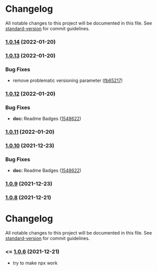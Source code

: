 # Changelog

All notable changes to this project will be documented in this file. See [standard-version](https://github.com/conventional-changelog/standard-version) for commit guidelines.

### [1.0.14](https://github.com/mdornseif/datastore-backup/compare/v1.0.13...v1.0.14) (2022-01-20)

### [1.0.13](https://github.com/mdornseif/datastore-backup/compare/v1.0.12...v1.0.13) (2022-01-20)


### Bug Fixes

* remove problematic versioning parameter ([fb65217](https://github.com/mdornseif/datastore-backup/commit/fb652178c592ec9ab5d169dedcb5f9507494018f))

### [1.0.12](https://github.com/mdornseif/datastore-backup/compare/v1.0.11...v1.0.12) (2022-01-20)


### Bug Fixes

* **doc:** Readme Badges ([1548622](https://github.com/mdornseif/datastore-backup/commit/154862225d0778fedb28224650d852a5edb8e10e))

### [1.0.11](https://github.com/mdornseif/datastore-backup/compare/v1.0.10...v1.0.11) (2022-01-20)

### [1.0.10](https://github.com/mdornseif/datastore-backup/compare/v1.0.9...v1.0.10) (2021-12-23)


### Bug Fixes

* **doc:** Readme Badges ([1548622](https://github.com/mdornseif/datastore-backup/commit/154862225d0778fedb28224650d852a5edb8e10e))

### [1.0.9](https://github.com/mdornseif/datastore-backup/compare/v1.0.8...v1.0.9) (2021-12-23)

### [1.0.8](https://github.com/mdornseif/datastore-backup/compare/v1.0.6...v1.0.8) (2021-12-21)

# Changelog

All notable changes to this project will be documented in this file. See [standard-version](https://github.com/conventional-changelog/standard-version) for commit guidelines.

### <= [1.0.6](https://github.com/mdornseif/datastore-backup/compare/v1.0.4...v1.0.6) (2021-12-21)

- try to make npx work
